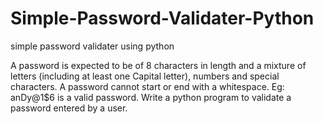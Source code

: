 # Simple-Password-Validater-Python
simple password validater using python


A password is expected to be of 8 characters in length and a mixture of letters (including at least one Capital letter), numbers and special characters. A password cannot start or end with a whitespace. Eg: anDy@1$6 is a valid password. Write a python program to validate a password entered by a user.
